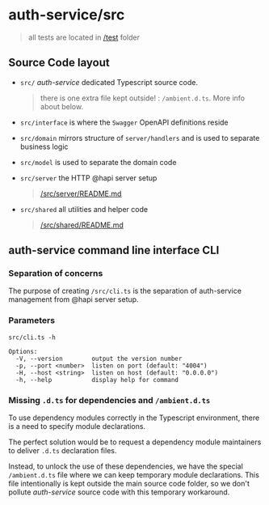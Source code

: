 # auth-service/src #
> all tests are located in [/test](../test/README.md) folder

## Source Code layout ##

- `src/` _auth-service_ dedicated Typescript source code.
  > there is one extra file kept outside! : `/ambient.d.ts`. More info about below.

- `src/interface` is where the `Swagger` OpenAPI definitions reside
- `src/domain` mirrors structure of `server/handlers` and is used to separate business logic
- `src/model` is used to separate the domain code
- `src/server` the HTTP @hapi server setup 
  > [/src/server/README.md](server/README.md)
- `src/shared` all utilities and helper code 
  > [/src/shared/README.md](shared/README.md)

## auth-service command line interface CLI

### Separation of concerns
The purpose of creating `/src/cli.ts` is the separation of auth-service management from @hapi server setup. 


### Parameters
```text
src/cli.ts -h

Options:
  -V, --version        output the version number
  -p, --port <number>  listen on port (default: "4004")
  -H, --host <string>  listen on host (default: "0.0.0.0")
  -h, --help           display help for command
```


### Missing `.d.ts` for dependencies and `/ambient.d.ts` ###

To use dependency modules correctly in the Typescript environment, 
there is a need to specify module declarations. 

The perfect solution would be to request a dependency module maintainers to deliver `.d.ts` declaration files. 

Instead, to unlock the use of these dependencies, we have the special `/ambient.d.ts` file where we can keep temporary module declarations. This file intentionally is kept outside the main source code folder, so we don't pollute _auth-service_ source code with this temporary workaround.